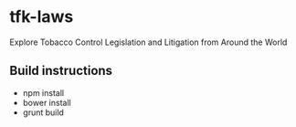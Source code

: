 # tfk-laws
Explore Tobacco Control Legislation and Litigation from Around the World

## Build instructions

- npm install
- bower install
- grunt build
